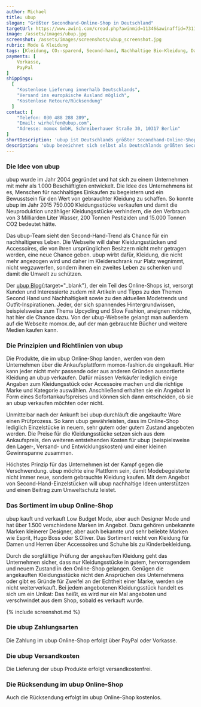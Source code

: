 ```yaml
---
author: Michael
title: ubup
slogan: "Größter Secondhand-Online-Shop in Deutschland"
targetUrl: https://www.awin1.com/cread.php?awinmid=11346&awinaffid=731132
image: /assets/images/ubup.jpg
screenshot: /assets/images/screenshots/ubup_screenshot.jpg
rubric: Mode & Kleidung
tags: [Kleidung, CO₂-sparend, Second-hand, Nachhaltige Bio-Kleidung, Damen, Herren, Mode, Fashion]
payments: [
    Vorkasse,
    PayPal
]
shippings:
  [
    "Kostenlose Lieferung innerhalb Deutschlands",
    "Versand ins europäische Ausland möglich",
    "Kostenlose Retoure/Rücksendung"
  ]
contact: [
    "Telefon: 030 488 288 289",
    "Email: wirhelfen@ubup.com",
    "Adresse: momox GmbH, Schreiberhauer Straße 30, 10317 Berlin"
]
shortDescription: 'ubup ist Deutschlands größter Secondhand-Online-Shop für gebrauchte Produkte in den Kategorien Kleidung, Schuhe und Accessoires für Frauen, Männer und Kinder.'
description: 'ubup bezeichnet sich selbst als Deutschlands größten Second-Hand-Online-Shop. Angeboten werden hier bereits einmal gebrauchte Produkte in den Kategorien Kleidung, Schuhe und Accessoires für Frauen, Männer und Kinder.'
---
```


### Die Idee von ubup

ubup wurde im Jahr 2004 gegründet und hat sich zu einem Unternehmen mit mehr als 1.000 Beschäftigten entwickelt. Die Idee des Unternehmens ist es, Menschen für nachhaltiges Einkaufen zu begeistern und ein Bewusstsein für den Wert von gebrauchter Kleidung zu schaffen. So konnte ubup im Jahr 2015 750.000 Kleidungsstücke verkaufen und damit die Neuproduktion unzähliger Kleidungsstücke verhindern, die den Verbrauch von 3 Milliarden Liter Wasser, 200 Tonnen Pestiziden und 15.000 Tonnen CO2 bedeutet hätte.

Das ubup-Team sieht den Second-Hand-Trend als Chance für ein nachhaltigeres Leben. Die Webseite will daher Kleidungsstücken und Accessoires, die von ihren ursprünglichen Besitzern nicht mehr getragen werden, eine neue Chance geben. ubup wirbt dafür, Kleidung, die nicht mehr angezogen wird und daher im Kleiderschrank nur Platz wegnimmt, nicht wegzuwerfen, sondern ihnen ein zweites Leben zu schenken und damit die Umwelt zu schützen.

Der [ubup Blog](https://blog.ubup.com/){:target="_blank"}, der ein Teil des Online-Shops ist, versorgt Kunden und Interessierte zudem mit Artikeln und Tipps zu den Themen Second Hand und Nachhaltigkeit sowie zu den aktuellen Modetrends und Outfit-Inspirationen. Jeder, der sich spannendes Hintergrundwissen, beispielsweise zum Thema Upcycling und Slow Fashion, aneignen möchte, hat hier die Chance dazu.
Von der ubup-Webseite gelangt man außerdem auf die Webseite momox.de, auf der man gebrauchte Bücher und weitere Medien kaufen kann. 

### Die Prinzipien und Richtlinien von ubup

Die Produkte, die im ubup Online-Shop landen, werden von dem Unternehmen über die Ankaufsplattform momox-fashion.de eingekauft. Hier kann jeder nicht mehr passende oder aus anderen Gründen aussortierte Kleidung an ubup verkaufen. Dafür müssen Verkäufer lediglich einige Angaben zum Kleidungsstück oder Accessoire machen und die richtige Marke und Kategorie auswählen. Anschließend erhalten sie ein Angebot in Form eines Sofortankaufspreises und können sich dann entscheiden, ob sie an ubup verkaufen möchten oder nicht.

Unmittelbar nach der Ankunft bei ubup durchläuft die angekaufte Ware einen Prüfprozess. So kann ubup gewährleisten, dass im Online-Shop lediglich Einzelstücke in neuem, sehr gutem oder gutem Zustand angeboten werden. Die Preise für die Kleidungsstücke setzen sich aus dem Ankaufspreis, den weiteren entstehenden Kosten für ubup (beispielsweise den Lager-, Versand- und Entwicklungskosten) und einer kleinen Gewinnspanne zusammen. 

Höchstes Prinzip für das Unternehmen ist der Kampf gegen die Verschwendung. ubup möchte eine Plattform sein, damit Modebegeisterte nicht immer neue, sondern gebrauchte Kleidung kaufen. Mit dem Angebot von Second-Hand-Einzelstücken will ubup nachhaltige Ideen unterstützen und einen Beitrag zum Umweltschutz leistet.

### Das Sortiment im ubup Online-Shop

ubup kauft und verkauft Low Budget Mode, aber auch Designer Mode und hat über 1.500 verschiedene Marken im Angebot. Dazu gehören unbekannte Marken kleinerer Designer, aber auch bekannte und sehr beliebte Marken wie Esprit, Hugo Boss oder S.Oliver. Das Sortiment reicht von Kleidung für Damen und Herren über Accessoires und Schuhe bis zu Kinderbekleidung.

Durch die sorgfältige Prüfung der angekauften Kleidung geht das Unternehmen sicher, dass nur Kleidungsstücke in gutem, hervorragendem und neuem Zustand in den Online-Shop gelangen. Genügen die angekauften Kleidungsstücke nicht den Ansprüchen des Unternehmens oder gibt es Gründe für Zweifel an der Echtheit einer Marke, werden sie nicht weiterverkauft. Bei jedem angebotenen Kleidungsstück handelt es sich um ein Unikat: Das heißt, es wird nur ein Mal angeboten und verschwindet aus dem Shop, sobald es verkauft wurde.

{% include screenshot.md %}

### Die ubup Zahlungsarten

Die Zahlung im ubup Online-Shop erfolgt über PayPal oder Vorkasse.

### Die ubup Versandkosten

Die Lieferung der ubup Produkte erfolgt versandkostenfrei.

### Die Rücksendung im ubup Online-Shop

Auch die Rücksendung erfolgt im ubup Online-Shop kostenlos.